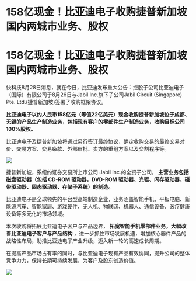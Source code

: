 # 158亿现金！比亚迪电子收购捷普新加坡国内两城市业务、股权

# 158亿现金！比亚迪电子收购捷普新加坡国内两城市业务、股权

快科技8月28日消息，就在今日，比亚迪发布重大公告：控股子公司比亚迪电子（国际）有限公司于8月26日与Jabil Inc.旗下子公司Jabil
Circuit (Singapore) Pte. Ltd.(捷普新加坡)签署了收购框架协议。

**比亚迪电子以约人民币158亿元（等值22亿美元）现金收购捷普新加坡位于成都、无锡的产品生产制造业务，包括现有客户的零部件生产制造业务，收购目标公司100%股权。**

比亚迪电子及捷普新加坡将通过另行签订最终协议，确定收购交易的最终交易对价、交易方案、交易条款、外部审批、卖方的重组方案以及交割程序等。

![](https://inews.gtimg.com/om_bt/Oag5YVxfCkcb0_vfYizgcm_MCvN0WqVyPfJNe6Lp9dDasAA/1000)

捷普新加坡，系纽约证券交易所上市公司 Jabil Inc.的全资子公司， **主营业务包括磁盘驱动器（包括 CD-ROM 驱动器，DVD-ROM
驱动器、光驱、闪存驱动器、磁带驱动器、固态驱动器、存储子系统）的制造。**

比亚迪电子是全球领先的平台型高端制造企业，业务涵盖智能手机、平板电脑、新能源汽车、智能家居、游戏硬件、无人机、物联网、机器人、通信设备、医疗健康设备等多元化的市场领域。

本次收购将拓展比亚迪电子客户与产品边界， **拓宽智能手机零部件业务，大幅改善比亚迪电子客户与产品结构**
，进一步抓住市场发展机遇，增加核心器件产品的战略性布局，助推比亚迪电子产业升级，迈入新一轮的高速成长周期。

在提高产品市场占有率的同时，与比亚迪电子现有产品有效协同，提升公司的整体竞争力力，保持长期可持续发展，为客户及股东创造价值。

![](https://inews.gtimg.com/om_bt/OyZ15roYeVphvVLMowENxeYdodP_bN81cbsH2hb2-DSyYAA/0)

